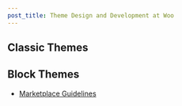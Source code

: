 ```yaml
---
post_title: Theme Design and Development at Woo
---
```


## Classic Themes

## Block Themes

* [Marketplace Guidelines](marketplace-guidelines.md)
